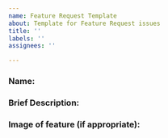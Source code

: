 ```yaml
---
name: Feature Request Template
about: Template for Feature Request issues
title: ''
labels: ''
assignees: ''

---
```


### Name:

### Brief Description:

### Image of feature (if appropriate):
